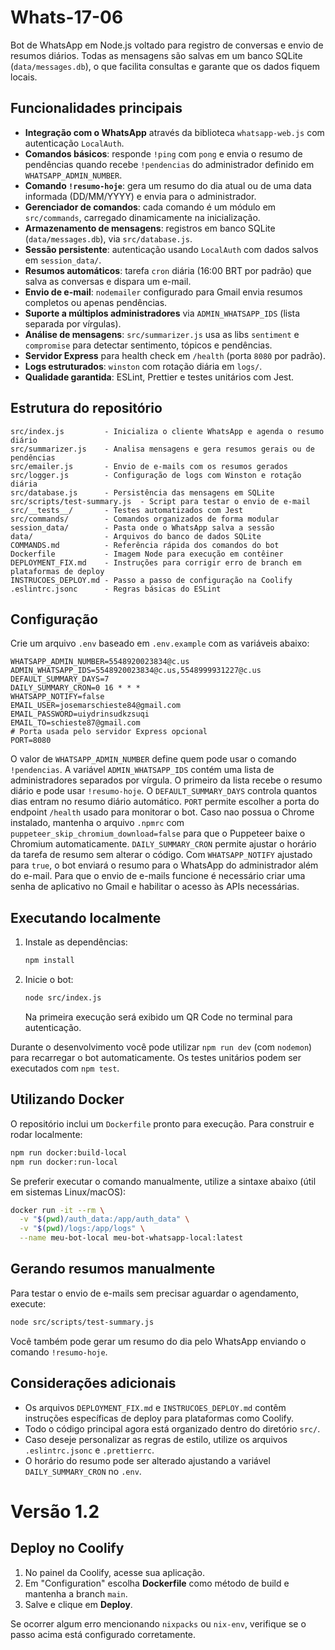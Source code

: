 # Whats-17-06

Bot de WhatsApp em Node.js voltado para registro de conversas e envio de resumos diários. Todas as mensagens são salvas em um banco SQLite (`data/messages.db`), o que facilita consultas e garante que os dados fiquem locais.

## Funcionalidades principais

- **Integração com o WhatsApp** através da biblioteca `whatsapp-web.js` com autenticação `LocalAuth`.
- **Comandos básicos**: responde `!ping` com `pong` e envia o resumo de pendências quando recebe `!pendencias` do administrador definido em `WHATSAPP_ADMIN_NUMBER`.
- **Comando `!resumo-hoje`**: gera um resumo do dia atual ou de uma data informada (DD/MM/YYYY) e envia para o administrador.
- **Gerenciador de comandos**: cada comando é um módulo em `src/commands`, carregado dinamicamente na inicialização.
- **Armazenamento de mensagens**: registros em banco SQLite (`data/messages.db`), via `src/database.js`.
- **Sessão persistente**: autenticação usando `LocalAuth` com dados salvos em `session_data/`.
- **Resumos automáticos**: tarefa `cron` diária (16:00 BRT por padrão) que salva as conversas e dispara um e-mail.
- **Envio de e-mail**: `nodemailer` configurado para Gmail envia resumos completos ou apenas pendências.
- **Suporte a múltiplos administradores** via `ADMIN_WHATSAPP_IDS` (lista separada por vírgulas).
- **Análise de mensagens**: `src/summarizer.js` usa as libs `sentiment` e `compromise` para detectar sentimento, tópicos e pendências.
- **Servidor Express** para health check em `/health` (porta `8080` por padrão).
- **Logs estruturados**: `winston` com rotação diária em `logs/`.
- **Qualidade garantida**: ESLint, Prettier e testes unitários com Jest.

## Estrutura do repositório

```
src/index.js         - Inicializa o cliente WhatsApp e agenda o resumo diário
src/summarizer.js    - Analisa mensagens e gera resumos gerais ou de pendências
src/emailer.js       - Envio de e-mails com os resumos gerados
src/logger.js        - Configuração de logs com Winston e rotação diária
src/database.js      - Persistência das mensagens em SQLite
src/scripts/test-summary.js  - Script para testar o envio de e-mail
src/__tests__/       - Testes automatizados com Jest
src/commands/        - Comandos organizados de forma modular
session_data/        - Pasta onde o WhatsApp salva a sessão
data/                - Arquivos do banco de dados SQLite
COMMANDS.md          - Referência rápida dos comandos do bot
Dockerfile           - Imagem Node para execução em contêiner
DEPLOYMENT_FIX.md    - Instruções para corrigir erro de branch em plataformas de deploy
INSTRUCOES_DEPLOY.md - Passo a passo de configuração na Coolify
.eslintrc.jsonc      - Regras básicas do ESLint
```

## Configuração

Crie um arquivo `.env` baseado em `.env.example` com as variáveis abaixo:

```
WHATSAPP_ADMIN_NUMBER=5548920023834@c.us
ADMIN_WHATSAPP_IDS=5548920023834@c.us,5548999931227@c.us
DEFAULT_SUMMARY_DAYS=7
DAILY_SUMMARY_CRON=0 16 * * *
WHATSAPP_NOTIFY=false
EMAIL_USER=josemarschieste84@gmail.com
EMAIL_PASSWORD=uiydrinsudkzsuqi
EMAIL_TO=schieste87@gmail.com
# Porta usada pelo servidor Express opcional
PORT=8080
```
O valor de `WHATSAPP_ADMIN_NUMBER` define quem pode usar o comando `!pendencias`.
A variável `ADMIN_WHATSAPP_IDS` contém uma lista de administradores separados por vírgula. O primeiro da lista recebe o resumo diário e pode usar `!resumo-hoje`.
O `DEFAULT_SUMMARY_DAYS` controla quantos dias entram no resumo diário automático.
`PORT` permite escolher a porta do endpoint `/health` usado para monitorar o bot.
Caso nao possua o Chrome instalado, mantenha o arquivo `.npmrc` com `puppeteer_skip_chromium_download=false` para que o Puppeteer baixe o Chromium automaticamente.
`DAILY_SUMMARY_CRON` permite ajustar o horário da tarefa de resumo sem alterar o código.
Com `WHATSAPP_NOTIFY` ajustado para `true`, o bot enviará o resumo para o WhatsApp do administrador além do e-mail.
Para que o envio de e-mails funcione é necessário criar uma senha de aplicativo no Gmail e habilitar o acesso às APIs necessárias.

## Executando localmente

1. Instale as dependências:
   ```bash
   npm install
   ```
2. Inicie o bot:
   ```bash
   node src/index.js
   ```
   Na primeira execução será exibido um QR Code no terminal para autenticação.

Durante o desenvolvimento você pode utilizar `npm run dev` (com `nodemon`) para recarregar o bot automaticamente. Os testes unitários podem ser executados com `npm test`.

## Utilizando Docker

O repositório inclui um `Dockerfile` pronto para execução. Para construir e rodar localmente:

```bash
npm run docker:build-local
npm run docker:run-local
```
Se preferir executar o comando manualmente, utilize a sintaxe abaixo (útil em sistemas Linux/macOS):

```bash
docker run -it --rm \
  -v "$(pwd)/auth_data:/app/auth_data" \
  -v "$(pwd)/logs:/app/logs" \
  --name meu-bot-local meu-bot-whatsapp-local:latest
```

## Gerando resumos manualmente

Para testar o envio de e-mails sem precisar aguardar o agendamento, execute:

```bash
node src/scripts/test-summary.js
```
Você também pode gerar um resumo do dia pelo WhatsApp enviando o comando `!resumo-hoje`.

## Considerações adicionais

- Os arquivos `DEPLOYMENT_FIX.md` e `INSTRUCOES_DEPLOY.md` contêm instruções específicas de deploy para plataformas como Coolify.
- Todo o código principal agora está organizado dentro do diretório `src/`.
- Caso deseje personalizar as regras de estilo, utilize os arquivos `.eslintrc.jsonc` e `.prettierrc`.
- O horário do resumo pode ser alterado ajustando a variável `DAILY_SUMMARY_CRON` no `.env`.

# Versão 1.2

## Deploy no Coolify

1. No painel da Coolify, acesse sua aplicação.
2. Em "Configuration" escolha **Dockerfile** como método de build e mantenha a branch `main`.
3. Salve e clique em **Deploy**.

Se ocorrer algum erro mencionando `nixpacks` ou `nix-env`, verifique se o passo acima está configurado corretamente.
